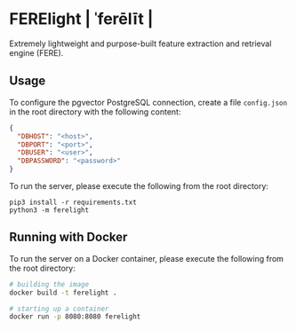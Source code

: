 # FERElight | ˈferēlīt |
Extremely lightweight and purpose-built feature extraction and retrieval engine (FERE).

## Usage
To configure the pgvector PostgreSQL connection, create a file `config.json` in the root directory with the following content:

```json
{
  "DBHOST": "<host>",
  "DBPORT": "<port>",
  "DBUSER": "<user>",
  "DBPASSWORD": "<password>"
}
```

To run the server, please execute the following from the root directory:

```
pip3 install -r requirements.txt
python3 -m ferelight
```

## Running with Docker

To run the server on a Docker container, please execute the following from the root directory:

```bash
# building the image
docker build -t ferelight .

# starting up a container
docker run -p 8080:8080 ferelight
```